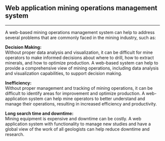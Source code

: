 ## Web application mining operations management system   
***********************************************************************************
A web-based mining operations management system can help to address several problems that are commonly faced in the mining industry, such as:

**Decision Making:**  
Without proper data analysis and visualization, it can be difficult for mine operators to make informed decisions about where to drill, how to extract minerals, and   how to optimize production. A web-based system can help to provide a comprehensive view of mining operations, including data analysis and visualization capabilities,   to support decision making.  

**Inefficiency:**  
Without proper management and tracking of mining operations, it can be difficult to identify areas for improvement and optimize production. A web-application system   can help mine operators to better understand and manage their operations, resulting in increased efficiency and productivity. 

**Long search time and downtime:**  
Mining equipment is expensive and downtime can be costly. A web application system with functionality to manage new studies and have a global view of the work of all   geologists can help reduce downtime and research.  

